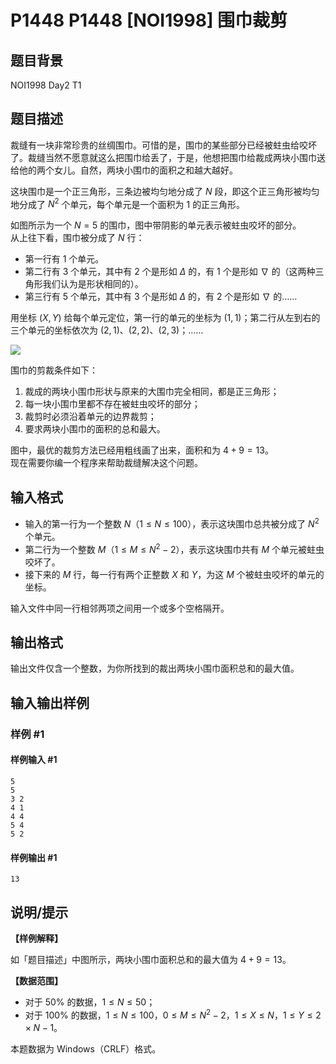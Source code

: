 # P1448 P1448 [NOI1998] 围巾裁剪

## 题目背景

NOI1998 Day2 T1

## 题目描述

裁缝有一块非常珍贵的丝绸围巾。可惜的是，围巾的某些部分已经被蛀虫给咬坏了。裁缝当然不愿意就这么把围巾给丢了，于是，他想把围巾给裁成两块小围巾送给他的两个女儿。自然，两块小围巾的面积之和越大越好。

这块围巾是一个正三角形，三条边被均匀地分成了 $N$ 段，即这个正三角形被均匀地分成了 $N^2$ 个单元，每个单元是一个面积为 $1$ 的正三角形。

如图所示为一个 $N=5$ 的围巾，图中带阴影的单元表示被蛀虫咬坏的部分。  
从上往下看，围巾被分成了 $N$ 行：
- 第一行有 $1$ 个单元。
- 第二行有 $3$ 个单元，其中有 $2$ 个是形如 $\Delta$ 的，有 $1$ 个是形如 $\nabla$ 的（这两种三角形我们认为是形状相同的）。
- 第三行有 $5$ 个单元，其中有 $3$ 个是形如 $\Delta$ 的，有 $2$ 个是形如 $\nabla$ 的……

用坐标 $(X,Y)$ 给每个单元定位，第一行的单元的坐标为 $(1,1)$；第二行从左到右的三个单元的坐标依次为 $(2,1)$、$(2,2)$、$(2,3)$；……

![](https://cdn.luogu.com.cn/upload/image_hosting/rwklebsy.png)

围巾的剪裁条件如下：  
  1. 裁成的两块小围巾形状与原来的大围巾完全相同，都是正三角形；
  2. 每一块小围巾里都不存在被蛀虫咬坏的部分；
  3. 裁剪时必须沿着单元的边界裁剪；
  4. 要求两块小围巾的面积的总和最大。

图中，最优的裁剪方法已经用粗线画了出来，面积和为 $4+9=13$。  
现在需要你编一个程序来帮助裁缝解决这个问题。

## 输入格式

- 输入的第一行为一个整数 $N$（$1\leq N\leq100$），表示这块围巾总共被分成了 $N^2$ 个单元。
- 第二行为一个整数 $M$（$1\leq M\leq N^2-2$），表示这块围巾共有 $M$ 个单元被蛀虫咬坏了。
- 接下来的 $M$ 行，每一行有两个正整数 $X$ 和 $Y$，为这 $M$ 个被蛀虫咬坏的单元的坐标。

输入文件中同一行相邻两项之间用一个或多个空格隔开。

## 输出格式

输出文件仅含一个整数，为你所找到的裁出两块小围巾面积总和的最大值。

## 输入输出样例

### 样例 #1

#### 样例输入 #1

```
5
5
3 2
4 1
4 4
5 4
5 2
```

#### 样例输出 #1

```
13
```

## 说明/提示

**【样例解释】**

如「题目描述」中图所示，两块小围巾面积总和的最大值为 $4+9=13$。

**【数据范围】**

- 对于 $50\%$ 的数据，$1\leq N\leq50$；
- 对于 $100\%$ 的数据，$1\leq N\leq100$，$0\leq M\leq N^2-2$，$1\leq X\leq N$，$1\leq Y\leq 2\times N-1$。

本题数据为 Windows（CRLF）格式。
